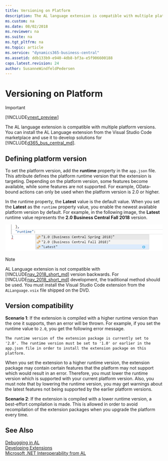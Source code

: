 ```yaml
---
title: Versioning on Platform
description: The AL language extension is compatible with multiple platform versions for developing solutions in marketplace. 
ms.custom: na
ms.date: 08/02/2018
ms.reviewer: na
ms.suite: na
ms.tgt_pltfrm: na
ms.topic: article
ms.service: "dynamics365-business-central"
ms.assetid: ddb133b9-e940-4db8-bf3a-e5f906600188
caps.latest.revision: 24
author: SusanneWindfeldPedersen
---
```


# Versioning on Platform    

> [!IMPORTANT]  
> [!INCLUDE[vnext_preview](includes/vnext_preview.md)]

The AL language extension is compatible with multiple platform versions. You can install the AL Language extension from the Visual Studio Code marketplace and use it to develop solutions for [!INCLUDE[d365_bus_central_md](includes/d365_bus_central_md.md)].

## Defining platform version
To set the platform version, add the **runtime** property in the `app.json` file. This attribute defines the platform runtime version that the extension is targeting. Depending on the platform version, some features become available, while some features are not supported. For example, OData-bound actions can only be used when the platform version is 2.0 or higher. <!-- For more information about bound actions, see [Bound Actions]().   -->

In the runtime property, the **Latest** value is the default value. When you set the **Latest** as the `runtime` property value, you enable the newest available platform  version by default. For example, in the following image, the **Latest** runtime value represents the **2.0 Business Central Fall 2018** version. 

![Runtime Property](media/runtime.png)

> [!NOTE]  
> AL Language extension is not compatible with [!INCLUDE[nav_2018_short_md](includes/nav_2018_short_md.md)] version backwards. For [!INCLUDE[nav_2018_short_md](includes/nav_2018_short_md.md)] development, the traditional method should be used. You must install the Visual Studio Code extension from the `ALLanguage.vsix` file shipped on the DVD. 

## Version compatibility
**Scenario 1**: If the extension is compiled with a higher runtime version than the one it supports, then an error will be thrown. For example, if you set the runtime value to `2.0`, you get the following error message. 

```
The runtime version of the extension package is currently set to '2.0'. The runtime version must be set to '1.0' or earlier in the app.json file in order to install the extension package on this platform.
```

When you set the extension to a higher runtime version, the extension package may contain certain features that the platform may not support which would result in an error. Therefore, you must lower the runtime version which is supported with your current platform version. Also, you must note that by lowering the runtime version, you may get warnings about the latest features not being supported by the earlier platform versions.

**Scenario 2**: If the extension is compiled with a lower runtime version, a best-effort compilation is made. This is allowed in order to avoid recompilation of the extension packages when you upgrade the platform every time. 

## See Also
[Debugging in AL](devenv-debugging.md)  
[Developing Extensions](devenv-dev-overview.md)  
[Microsoft .NET Interoperability from AL](devenv-get-started-call-dotnet-from-al.md)  

